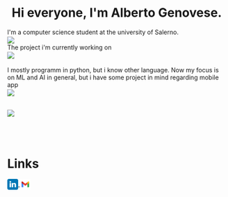 <h1 align="center"> Hi everyone, I'm Alberto Genovese. </h1> 
I'm a computer science student at the university of Salerno. <br>

<a href="https://github.com/TechRufy">
  <img align="center" src="https://github-readme-stats.vercel.app/api?username=TechRufy&theme=synthwave&show_icons=true)" />
</a>
<br>
The project i'm currently working on 
<br>
<a href="https://github.com/TechRufy/ML_Report.it">
  <img align="center" src="https://github-readme-stats.vercel.app/api/pin/?username=TechRufy&repo=ML_Report.it&theme=synthwave" />
</a>
<br>
  <br>
  I mostly programm in python, but i know other language. Now my focus is on ML and AI in general, but i have some project in mind regarding mobile app
  <br>

<a href="https://github.com/TechRufy?tab=repositories">
 <img align= "center" src="https://github-readme-stats.vercel.app/api/top-langs/?username=TechRufy&hide=html,TypeScript,CSS,C++,PowerShell,CMake,Swift,batchfile&layout=compact&theme=synthwave"/>
  </a>
  <br>
  <br>
  
 ![](https://komarev.com/ghpvc/?username=TechRufy&color=brightgreen)
 
 <br>
 <br>
 
 <h1>Links</h1>
 
 <a href="https://www.linkedin.com/in/alberto-genovese-269151229">
  <img align="center" src="https://github.com/edent/SuperTinyIcons/blob/master/images/svg/linkedin.svg" height=25 width= 25/>
</a>
 <a href="mailto:alb.genovese@gmail.com">
  <img align="center" src="https://github.com/edent/SuperTinyIcons/blob/master/images/svg/gmail.svg" height=25 width= 25/>
</a>
 
 
 

